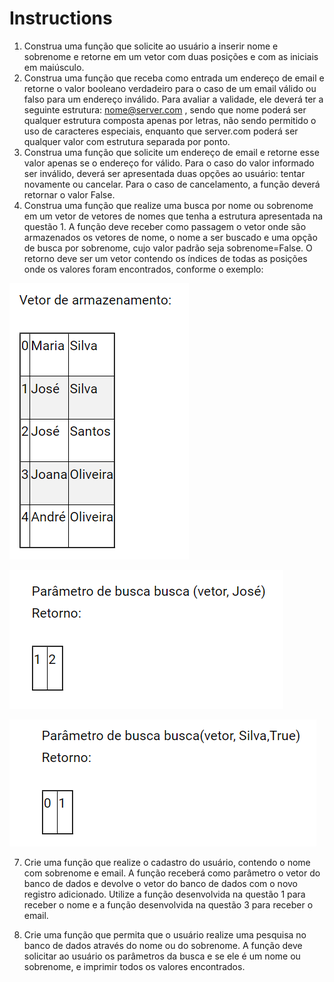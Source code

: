 # Instructions

1. Construa uma função que solicite ao usuário a inserir nome e sobrenome e retorne em um vetor com duas posições e com as iniciais em maiúsculo.
2. Construa uma função que receba como entrada um endereço de email e retorne o valor booleano verdadeiro para o caso de um email válido ou falso para um endereço inválido. Para avaliar a validade, ele deverá ter a seguinte estrutura: nome@server.com , sendo que nome poderá ser qualquer estrutura composta apenas por letras, não sendo permitido o uso de caracteres especiais, enquanto que server.com poderá ser qualquer valor com estrutura separada por ponto.
3. Construa uma função que solicite um endereço de email e retorne esse valor apenas se o endereço for válido. Para o caso do valor informado ser inválido, deverá ser apresentada duas opções ao usuário: tentar novamente ou cancelar. Para o caso de cancelamento, a função deverá retornar o valor False.
4. Construa uma função que realize uma busca por nome ou sobrenome em um vetor de vetores de nomes que tenha a estrutura apresentada na questão 1. A função deve receber como passagem o vetor onde são armazenados os vetores de nome, o nome a ser buscado e uma opção de busca por sobrenome, cujo valor padrão seja sobrenome=False. O retorno deve ser um vetor contendo os índices de todas as posições onde os valores foram encontrados, conforme o exemplo:

![image_01](./assets/image_01.png)

![image_02](./assets/image_02.png)

![image_02](./assets/image_03.png)

7. Crie uma função que realize o cadastro do usuário, contendo o nome com sobrenome e email. A função receberá como parâmetro o vetor do banco de dados e devolve o vetor do banco de dados com o novo registro adicionado. Utilize a função desenvolvida na questão 1 para receber o nome e a função desenvolvida na questão 3 para receber o email.

8. Crie uma função que permita que o usuário realize uma pesquisa no banco de dados através do nome ou do sobrenome. A função deve solicitar ao usuário os parâmetros da busca e se ele é um nome ou sobrenome, e imprimir todos os valores encontrados.